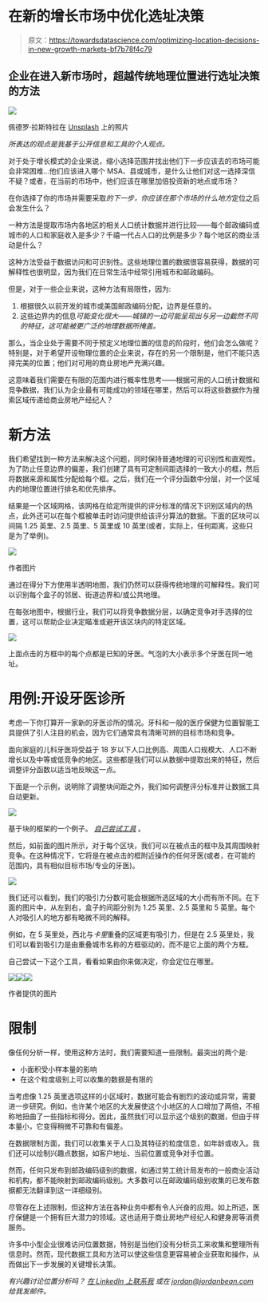 # 在新的增长市场中优化选址决策

> 原文：<https://towardsdatascience.com/optimizing-location-decisions-in-new-growth-markets-bf7b78f4c79>

## 企业在进入新市场时，超越传统地理位置进行选址决策的方法

![](img/1b9c93ccf58ed52e74dc40928db145db.png)

佩德罗·拉斯特拉在 [Unsplash](https://unsplash.com?utm_source=medium&utm_medium=referral) 上的照片

*所表达的观点是我基于公开信息和工具的个人观点。*

对于处于增长模式的企业来说，缩小选择范围并找出他们下一步应该去的市场可能会非常困难…他们应该进入哪个 MSA、县或城市，是什么让他们对这一选择深信不疑？或者，在当前的市场中，他们应该在哪里加倍投资新的地点或市场？

在你选择了你的市场并需要采取*的下一步，你应该在那个市场的什么地方*定位之后会发生什么？

一种方法是提取市场内各地区的相关人口统计数据并进行比较——每个邮政编码或城市的人口和家庭收入是多少？千禧一代占人口的比例是多少？每个地区的商业活动是什么？

这种方法受益于数据访问和可识别性。这些地理位置的数据很容易获得，数据的可解释性也很明显，因为我们在日常生活中经常引用城市和邮政编码。

但是，对于一些企业来说，这种方法有局限性，因为:

1.  根据很久以前开发的城市或美国邮政编码分配，边界是任意的。
2.  这些边界内的信息*可能变化很大——城镇的一边可能呈现出与另一边截然不同的特征，这可能被更广泛的地理数据所掩盖。*

那么，当企业处于需要不同于预定义地理位置的信息的阶段时，他们会怎么做呢？特别是，对于希望开设物理位置的企业来说，存在的另一个限制是，他们不能只选择完美的位置；他们对可用的商业房地产充满兴趣。

这意味着我们需要在有限的范围内进行概率性思考——根据可用的人口统计数据和竞争数据，我们认为企业最有可能成功的领域在哪里，然后可以将这些数据作为搜索区域传递给商业房地产经纪人？

# 新方法

我们希望找到一种方法来解决这个问题，同时保持普通地理的可识别性和直观性。为了防止任意边界的偏差，我们创建了具有可定制间距选择的一致大小的框，然后将数据来源和属性分配给每个框。之后，我们在一个评分函数中分层，对一个区域内的地理位置进行排名和优先排序。

结果是一个区域网格，该网格在给定所提供的评分标准的情况下识别区域内的热点，此外还可以在每个框被单击时访问提供给该评分算法的数据。下面的区块可以间隔 1.25 英里、2.5 英里、5 英里或 10 英里(或者，实际上，任何距离，这些只是为了举例)。

![](img/c71481adbd9382f00b3ec17824582d22.png)

作者图片

通过在得分下方使用半透明地图，我们仍然可以获得传统地理的可解释性。我们可以识别每个盒子的邻居、街道边界和/或公共地理。

在每张地图中，根据行业，我们可以将竞争数据分层，以确定竞争对手选择的位置，这可以帮助企业决定瞄准或避开该区块内的特定区域。

![](img/bef3e07199737fbba10d2006c17b45e7.png)

上面点击的方框中的每个点都是已知的牙医。气泡的大小表示多个牙医在同一地址。

# 用例:开设牙医诊所

考虑一下你打算开一家新的牙医诊所的情况。牙科和一般的医疗保健为位置智能工具提供了引人注目的机会，因为它们通常具有清晰可辨的目标市场和竞争。

面向家庭的儿科牙医将受益于 18 岁以下人口比例高、周围人口规模大、人口不断增长以及中等或低竞争的地区。这些都是我们可以从数据中提取出来的特征，然后调整评分函数以适当地反映这一点。

下面是一个示例，说明除了调整块间距之外，我们如何调整评分标准并让数据工具自动更新。

![](img/7f8ef5cbcf95b1b7ed7fd50b0b9f3265.png)

基于块的框架的一个例子。 [*自己尝试工具*](http://www.jordanbean.com/area-template) 。

然后，如前面的图片所示，对于每个区块，我们可以在被点击的框中及其周围映射竞争。在这种情况下，它将是在被点击的框附近操作的任何牙医(或者，在可能的范围内，具有相似目标市场/专业的牙医)。

![](img/bef3e07199737fbba10d2006c17b45e7.png)

我们还可以看到，我们的吸引力分数可能会根据所选区域的大小而有所不同。在下面的图片中，从左到右，盒子的间距分别为 1.25 英里、2.5 英里和 5 英里。每个人对吸引人的地方都有略微不同的解释。

例如，在 5 英里处，西北与*卡里*重叠的区域更有吸引力，但是在 2.5 英里处，我们可以看到吸引力是由重叠城市名称的方框驱动的，而不是它上面的两个方框。

自己尝试一下这个工具，看看如果由你来做决定，你会定位在哪里。

![](img/463a04d51a5baf38ebca1d8a92c3ffc6.png)![](img/67f7fa00996ff4a5578143e6ff7d2581.png)![](img/796a53a83f46aeec8434c3df00251caa.png)

作者提供的图片

# 限制

像任何分析一样，使用这种方法时，我们需要知道一些限制。最突出的两个是:

*   小面积受小样本量的影响
*   在这个粒度级别上可以收集的数据是有限的

当考虑像 1.25 英里选项这样的小区域时，数据可能会有剧烈的波动或异常，需要进一步研究。例如，也许某个地区的大发展使这个小地区的人口增加了两倍，不相称地扭曲了一些指标和得分。因此，虽然我们可以显示这个级别的数据，但由于样本量小，它变得稍微不可靠和有偏差。

在数据限制方面，我们可以收集关于人口及其特征的粒度信息，如年龄或收入。我们还可以绘制兴趣点数据，如客户地址、当前位置或竞争对手位置。

然而，任何只发布到邮政编码级别的数据，如通过劳工统计局发布的一般商业活动和机构，都不能映射到邮政编码级别。大多数可以在邮政编码级别收集的已发布数据都无法翻译到这一详细级别。

尽管存在上述限制，但这种方法在各种业务中都有令人兴奋的应用。如上所述，医疗保健是一个拥有巨大潜力的领域。这也适用于商业房地产经纪人和健身房等消费服务。

许多中小型企业很难访问位置数据，特别是当他们没有分析员工来收集和整理所有信息时。然而，现代数据工具和方法可以使这些信息更容易被企业获取和操作，从而做出下一步发展的关键增长决策。

*有兴趣讨论位置分析吗？* [*在 LinkedIn 上联系我*](http://www.linkedin.com/in/jordanbean) *或在 jordan@jordanbean.com 给我发邮件。*